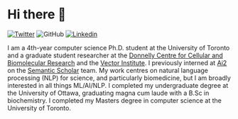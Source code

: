 # Hi there 👋

[![Twitter](https://img.shields.io/twitter/follow/johnmgiorgi?label=Follow)](https://twitter.com/intent/follow?screen_name=johnmgiorgi)
![GitHub](https://img.shields.io/github/followers/johngiorgi?label=Follow&style=social)
[![Linkedin](https://img.shields.io/badge/-johngiorgi-blue?style=flat-square&logo=Linkedin&logoColor=white&link=https://www.linkedin.com/in/john-giorgi/)](https://www.linkedin.com/in/john-giorgi/)


I am a 4th-year computer science Ph.D. student at the University of Toronto and a graduate student researcher at the [Donnelly Centre for Cellular and Biomolecular Research](https://tdccbr.med.utoronto.ca/) and the [Vector Institute](https://vectorinstitute.ai/). I previously interned at [Ai2](https://ai2-web.apps.allenai.org/) on the [Semantic Scholar](https://www.semanticscholar.org/about) team. My work centres on natural language processing (NLP) for science, and particularly biomedicine, but I am broadly interested in all things ML/AI/NLP. I completed my undergraduate degree at the University of Ottawa, graduating magna cum laude with a B.Sc in biochemistry. I completed my Masters degree in computer science at the University of Toronto.

<!--
**JohnGiorgi/johngiorgi** is a ✨ _special_ ✨ repository because its `README.md` (this file) appears on your GitHub profile.

Here are some ideas to get you started:

- 🔭 I’m currently working on ...
- 🌱 I’m currently learning ...
- 👯 I’m looking to collaborate on ...
- 🤔 I’m looking for help with ...
- 💬 Ask me about ...
- 📫 How to reach me: ...
- 😄 Pronouns: ...
- ⚡ Fun fact: ...
-->


